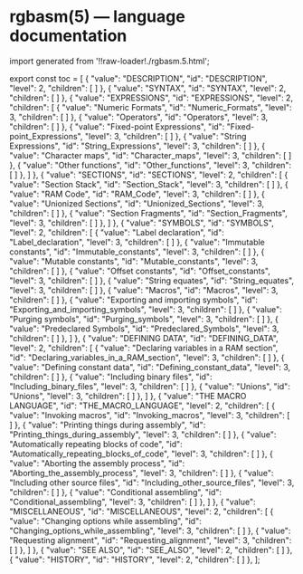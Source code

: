 # rgbasm(5) — language documentation

import generated from '!!raw-loader!./rgbasm.5.html';

<div class="manual-text" dangerouslySetInnerHTML={{ __html: generated }} />

export const toc = [
{
	"value": "DESCRIPTION",
	"id": "DESCRIPTION",
	"level": 2,
	"children": [
	]
},
{
	"value": "SYNTAX",
	"id": "SYNTAX",
	"level": 2,
	"children": [
	]
},
{
	"value": "EXPRESSIONS",
	"id": "EXPRESSIONS",
	"level": 2,
	"children": [
{
	"value": "Numeric Formats",
	"id": "Numeric_Formats",
	"level": 3,
	"children": [
	]
},
{
	"value": "Operators",
	"id": "Operators",
	"level": 3,
	"children": [
	]
},
{
	"value": "Fixed-point Expressions",
	"id": "Fixed-point_Expressions",
	"level": 3,
	"children": [
	]
},
{
	"value": "String Expressions",
	"id": "String_Expressions",
	"level": 3,
	"children": [
	]
},
{
	"value": "Character maps",
	"id": "Character_maps",
	"level": 3,
	"children": [
	]
},
{
	"value": "Other functions",
	"id": "Other_functions",
	"level": 3,
	"children": [
	]
},
	]
},
{
	"value": "SECTIONS",
	"id": "SECTIONS",
	"level": 2,
	"children": [
{
	"value": "Section Stack",
	"id": "Section_Stack",
	"level": 3,
	"children": [
	]
},
{
	"value": "RAM Code",
	"id": "RAM_Code",
	"level": 3,
	"children": [
	]
},
{
	"value": "Unionized Sections",
	"id": "Unionized_Sections",
	"level": 3,
	"children": [
	]
},
{
	"value": "Section Fragments",
	"id": "Section_Fragments",
	"level": 3,
	"children": [
	]
},
	]
},
{
	"value": "SYMBOLS",
	"id": "SYMBOLS",
	"level": 2,
	"children": [
{
	"value": "Label declaration",
	"id": "Label_declaration",
	"level": 3,
	"children": [
	]
},
{
	"value": "Immutable constants",
	"id": "Immutable_constants",
	"level": 3,
	"children": [
	]
},
{
	"value": "Mutable constants",
	"id": "Mutable_constants",
	"level": 3,
	"children": [
	]
},
{
	"value": "Offset constants",
	"id": "Offset_constants",
	"level": 3,
	"children": [
	]
},
{
	"value": "String equates",
	"id": "String_equates",
	"level": 3,
	"children": [
	]
},
{
	"value": "Macros",
	"id": "Macros",
	"level": 3,
	"children": [
	]
},
{
	"value": "Exporting and importing symbols",
	"id": "Exporting_and_importing_symbols",
	"level": 3,
	"children": [
	]
},
{
	"value": "Purging symbols",
	"id": "Purging_symbols",
	"level": 3,
	"children": [
	]
},
{
	"value": "Predeclared Symbols",
	"id": "Predeclared_Symbols",
	"level": 3,
	"children": [
	]
},
	]
},
{
	"value": "DEFINING DATA",
	"id": "DEFINING_DATA",
	"level": 2,
	"children": [
{
	"value": "Declaring variables in a RAM section",
	"id": "Declaring_variables_in_a_RAM_section",
	"level": 3,
	"children": [
	]
},
{
	"value": "Defining constant data",
	"id": "Defining_constant_data",
	"level": 3,
	"children": [
	]
},
{
	"value": "Including binary files",
	"id": "Including_binary_files",
	"level": 3,
	"children": [
	]
},
{
	"value": "Unions",
	"id": "Unions",
	"level": 3,
	"children": [
	]
},
	]
},
{
	"value": "THE MACRO LANGUAGE",
	"id": "THE_MACRO_LANGUAGE",
	"level": 2,
	"children": [
{
	"value": "Invoking macros",
	"id": "Invoking_macros",
	"level": 3,
	"children": [
	]
},
{
	"value": "Printing things during assembly",
	"id": "Printing_things_during_assembly",
	"level": 3,
	"children": [
	]
},
{
	"value": "Automatically repeating blocks of code",
	"id": "Automatically_repeating_blocks_of_code",
	"level": 3,
	"children": [
	]
},
{
	"value": "Aborting the assembly process",
	"id": "Aborting_the_assembly_process",
	"level": 3,
	"children": [
	]
},
{
	"value": "Including other source files",
	"id": "Including_other_source_files",
	"level": 3,
	"children": [
	]
},
{
	"value": "Conditional assembling",
	"id": "Conditional_assembling",
	"level": 3,
	"children": [
	]
},
	]
},
{
	"value": "MISCELLANEOUS",
	"id": "MISCELLANEOUS",
	"level": 2,
	"children": [
{
	"value": "Changing options while assembling",
	"id": "Changing_options_while_assembling",
	"level": 3,
	"children": [
	]
},
{
	"value": "Requesting alignment",
	"id": "Requesting_alignment",
	"level": 3,
	"children": [
	]
},
	]
},
{
	"value": "SEE ALSO",
	"id": "SEE_ALSO",
	"level": 2,
	"children": [
	]
},
{
	"value": "HISTORY",
	"id": "HISTORY",
	"level": 2,
	"children": [
	]
},
];
